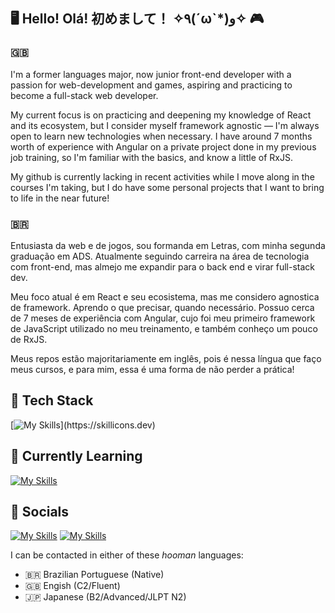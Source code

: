 ## 🖥️ Hello! Olá! 初めまして！ ✧٩(ˊωˋ\*)و✧ 🎮

### 🇬🇧 
I'm a former languages major, now junior front-end developer with a passion for web-development and games, aspiring and practicing to become a full-stack web developer. 

My current focus is on practicing and deepening my knowledge of React and its ecosystem, but I consider myself framework agnostic — I'm always open to learn new technologies when necessary. I have around 7 months worth of experience with Angular on a private project done in my previous job training, so I'm familiar with the basics, and know a little of RxJS.

My github is currently lacking in recent activities while I move along in the courses I'm taking, but I do have some personal projects that I want to bring to life in the near future!

### 🇧🇷
Entusiasta da web e de jogos, sou formanda em Letras, com minha segunda graduação em ADS. Atualmente seguindo carreira na área de tecnologia com front-end, mas almejo me expandir para o back end e virar full-stack dev. 

Meu foco atual é em React e seu ecosistema, mas me considero agnostica de framework. Aprendo o que precisar, quando necessário. Possuo cerca de 7 meses de experiência com Angular, cujo foi meu primeiro framework de JavaScript utilizado no meu treinamento, e também conheço um pouco de RxJS. 

Meus repos estão majoritariamente em inglês, pois é nessa língua que faço meus cursos, e para mim, essa é uma forma de não perder a prática!

## 🧰 Tech Stack

[![My Skills](https://skillicons.dev/icons?i=html,css,sass,tailwind,styledcomponents,js,typescript,react,redux,angular,rxjs,git,npm,vite,)](https://skillicons.dev)

## 🧠 Currently Learning

[![My Skills](https://skillicons.dev/icons?i=nextjs,nodejs,expressjs)](https://skillicons.dev)

## 🤝 Socials

[![My Skills](https://skillicons.dev/icons?i=linkedin)](https://www.linkedin.com/in/tsm13) [![My Skills](https://skillicons.dev/icons?i=discord)](https://discord.com/users/yunndere)

I can be contacted in either of these _hooman_ languages:

- 🇧🇷 Brazilian Portuguese (Native)
- 🇬🇧 Engish (C2/Fluent)
- 🇯🇵 Japanese (B2/Advanced/JLPT N2)
